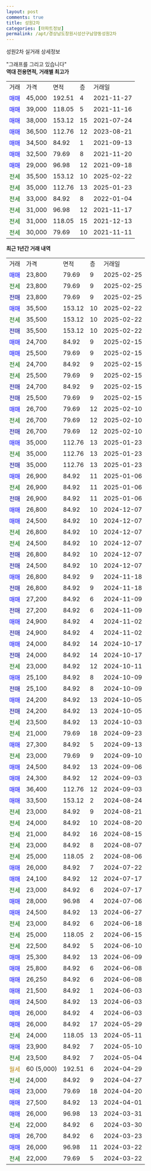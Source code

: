 ```yaml
---
layout: post
comments: true
title: 성원2차
categories: [아파트정보]
permalink: /apt/경상남도창원시성산구남양동성원2차
---
```


성원2차 실거래 상세정보

<script type="text/javascript">
  google.charts.load('current', {'packages':['line', 'corechart']});
  google.charts.setOnLoadCallback(drawChart);

  function drawChart() {
    var data = new google.visualization.DataTable();
    data.addColumn('date', '거래일');
    data.addColumn('number', "매매");
    data.addColumn('number', "전세");
    data.addColumn('number', "전매");

    data.addRows([[new Date(Date.parse("2025-02-25")), 23800, null, null], [new Date(Date.parse("2025-02-25")), null, 23800, null], [new Date(Date.parse("2025-02-25")), null, null, 23800], [new Date(Date.parse("2025-02-22")), 35500, null, null], [new Date(Date.parse("2025-02-22")), null, 35500, null], [new Date(Date.parse("2025-02-22")), null, null, 35500], [new Date(Date.parse("2025-02-15")), 24700, null, null], [new Date(Date.parse("2025-02-15")), 25500, null, null], [new Date(Date.parse("2025-02-15")), null, 24700, null], [new Date(Date.parse("2025-02-15")), null, 25500, null], [new Date(Date.parse("2025-02-15")), null, null, 24700], [new Date(Date.parse("2025-02-15")), null, null, 25500], [new Date(Date.parse("2025-02-10")), 26700, null, null], [new Date(Date.parse("2025-02-10")), null, 26700, null], [new Date(Date.parse("2025-02-10")), null, null, 26700], [new Date(Date.parse("2025-01-23")), 35000, null, null], [new Date(Date.parse("2025-01-23")), null, 35000, null], [new Date(Date.parse("2025-01-23")), null, null, 35000], [new Date(Date.parse("2025-01-06")), 26900, null, null], [new Date(Date.parse("2025-01-06")), null, 26900, null], [new Date(Date.parse("2025-01-06")), null, null, 26900], [new Date(Date.parse("2024-12-07")), 26800, null, null], [new Date(Date.parse("2024-12-07")), 24500, null, null], [new Date(Date.parse("2024-12-07")), null, 26800, null], [new Date(Date.parse("2024-12-07")), null, 24500, null], [new Date(Date.parse("2024-12-07")), null, null, 26800], [new Date(Date.parse("2024-12-07")), null, null, 24500], [new Date(Date.parse("2024-11-18")), 26800, null, null], [new Date(Date.parse("2024-11-18")), null, null, 26800], [new Date(Date.parse("2024-11-09")), 27200, null, null], [new Date(Date.parse("2024-11-09")), null, null, 27200], [new Date(Date.parse("2024-11-02")), 24900, null, null], [new Date(Date.parse("2024-11-02")), null, null, 24900], [new Date(Date.parse("2024-10-17")), 24000, null, null], [new Date(Date.parse("2024-10-17")), null, null, 24000], [new Date(Date.parse("2024-10-11")), null, 23000, null], [new Date(Date.parse("2024-10-09")), 25100, null, null], [new Date(Date.parse("2024-10-09")), null, null, 25100], [new Date(Date.parse("2024-10-05")), 24200, null, null], [new Date(Date.parse("2024-10-05")), null, null, 24200], [new Date(Date.parse("2024-10-03")), null, 23500, null], [new Date(Date.parse("2024-09-23")), null, 21000, null], [new Date(Date.parse("2024-09-13")), 27300, null, null], [new Date(Date.parse("2024-09-10")), null, 23000, null], [new Date(Date.parse("2024-09-06")), 24500, null, null], [new Date(Date.parse("2024-09-03")), 24300, null, null], [new Date(Date.parse("2024-09-03")), 36400, null, null], [new Date(Date.parse("2024-08-24")), 33500, null, null], [new Date(Date.parse("2024-08-21")), null, 23000, null], [new Date(Date.parse("2024-08-20")), null, 24000, null], [new Date(Date.parse("2024-08-15")), null, 21000, null], [new Date(Date.parse("2024-08-07")), null, 23000, null], [new Date(Date.parse("2024-08-06")), null, 25000, null], [new Date(Date.parse("2024-07-22")), 26000, null, null], [new Date(Date.parse("2024-07-17")), 24100, null, null], [new Date(Date.parse("2024-07-17")), null, 23000, null], [new Date(Date.parse("2024-07-06")), 28000, null, null], [new Date(Date.parse("2024-06-27")), 24500, null, null], [new Date(Date.parse("2024-06-18")), null, 23000, null], [new Date(Date.parse("2024-06-15")), null, 25000, null], [new Date(Date.parse("2024-06-10")), null, 22500, null], [new Date(Date.parse("2024-06-09")), 25300, null, null], [new Date(Date.parse("2024-06-08")), 25800, null, null], [new Date(Date.parse("2024-06-08")), 26250, null, null], [new Date(Date.parse("2024-06-03")), 21500, null, null], [new Date(Date.parse("2024-06-03")), 24500, null, null], [new Date(Date.parse("2024-06-03")), 26000, null, null], [new Date(Date.parse("2024-05-29")), 26000, null, null], [new Date(Date.parse("2024-05-11")), null, 24000, null], [new Date(Date.parse("2024-05-10")), 23900, null, null], [new Date(Date.parse("2024-05-04")), null, 23500, null], [new Date(Date.parse("2024-04-29")), null, null, null], [new Date(Date.parse("2024-04-27")), null, 24000, null], [new Date(Date.parse("2024-04-20")), 23000, null, null], [new Date(Date.parse("2024-04-01")), 27500, null, null], [new Date(Date.parse("2024-03-31")), 26000, null, null], [new Date(Date.parse("2024-03-30")), null, 22000, null], [new Date(Date.parse("2024-03-23")), 26700, null, null], [new Date(Date.parse("2024-03-22")), 26000, null, null], [new Date(Date.parse("2024-03-22")), null, 22000, null]]);

    var options = {
      hAxis: {
        format: 'yyyy/MM/dd'
      },    
      lineWidth: 0,
      pointsVisible: true,    
      title: '최근 1년간 유형별 실거래가 분포',
      legend: { position: 'bottom' }
    };

    var formatter = new google.visualization.NumberFormat({pattern:'###,###'} );
    formatter.format(data, 1);
    formatter.format(data, 2);
    
    setTimeout(function() {
        var chart = new google.visualization.LineChart(document.getElementById('columnchart_material'));
        chart.draw(data, (options));
        document.getElementById('loading').style.display = 'none';
    }, 200);
  }
</script>


<div id="loading" style="z-index:20; display: block; margin-left: 0px">"그래프를 그리고 있습니다"</div>
<div id="columnchart_material" style="width: 95%; margin-left: 0px; display: block"></div>
<!-- contents start -->
<b>역대 전용면적, 거래별 최고가</b>
<table class="sortable">
    <tr>
      <td>거래</td>
      <td>가격</td>
      <td>면적</td>
      <td>층</td>
      <td>거래일</td>
    </tr>
        <tr>
          <td><a style="color: blue">매매</a></td>
          <td>45,000</td>
          <td>192.51</td>
          <td>4</td>
          <td>2021-11-27</td>
        </tr>            <tr>
          <td><a style="color: blue">매매</a></td>
          <td>39,000</td>
          <td>118.05</td>
          <td>5</td>
          <td>2021-11-16</td>
        </tr>            <tr>
          <td><a style="color: blue">매매</a></td>
          <td>38,000</td>
          <td>153.12</td>
          <td>15</td>
          <td>2021-07-24</td>
        </tr>            <tr>
          <td><a style="color: blue">매매</a></td>
          <td>36,500</td>
          <td>112.76</td>
          <td>12</td>
          <td>2023-08-21</td>
        </tr>            <tr>
          <td><a style="color: blue">매매</a></td>
          <td>34,500</td>
          <td>84.92</td>
          <td>1</td>
          <td>2021-09-13</td>
        </tr>            <tr>
          <td><a style="color: blue">매매</a></td>
          <td>32,500</td>
          <td>79.69</td>
          <td>8</td>
          <td>2021-11-20</td>
        </tr>            <tr>
          <td><a style="color: blue">매매</a></td>
          <td>29,000</td>
          <td>96.98</td>
          <td>12</td>
          <td>2021-09-18</td>
        </tr>        
        <tr>
              <td><a style="color: darkgreen">전세</a></td>
              <td>35,500</td>
              <td>153.12</td>
              <td>10</td>
              <td>2025-02-22</td>
            </tr>            <tr>
              <td><a style="color: darkgreen">전세</a></td>
              <td>35,000</td>
              <td>112.76</td>
              <td>13</td>
              <td>2025-01-23</td>
            </tr>            <tr>
              <td><a style="color: darkgreen">전세</a></td>
              <td>33,000</td>
              <td>84.92</td>
              <td>8</td>
              <td>2022-01-04</td>
            </tr>            <tr>
              <td><a style="color: darkgreen">전세</a></td>
              <td>31,000</td>
              <td>96.98</td>
              <td>12</td>
              <td>2021-11-17</td>
            </tr>            <tr>
              <td><a style="color: darkgreen">전세</a></td>
              <td>31,000</td>
              <td>118.05</td>
              <td>15</td>
              <td>2021-12-13</td>
            </tr>            <tr>
              <td><a style="color: darkgreen">전세</a></td>
              <td>30,000</td>
              <td>79.69</td>
              <td>10</td>
              <td>2021-11-11</td>
            </tr>        
    
</table>

<b>최근 1년간 거래 내역</b>

<table class="sortable">
    <tr>
      <td>거래</td>
      <td>가격</td>
      <td>면적</td>
      <td>층</td>
      <td>거래일</td>
    </tr>
    <tr>
      <td><a style="color: blue">매매</a></td>
      <td>23,800</td>
      <td>79.69</td>
      <td>9</td>
      <td>2025-02-25</td>
    </tr>          <tr>
      <td><a style="color: darkgreen">전세</a></td>
      <td>23,800</td>
      <td>79.69</td>
      <td>9</td>
      <td>2025-02-25</td>
    </tr>          <tr>
      <td><a style="color: darkblue">전매</a></td>
      <td>23,800</td>
      <td>79.69</td>
      <td>9</td>
      <td>2025-02-25</td>
    </tr>          <tr>
      <td><a style="color: blue">매매</a></td>
      <td>35,500</td>
      <td>153.12</td>
      <td>10</td>
      <td>2025-02-22</td>
    </tr>          <tr>
      <td><a style="color: darkgreen">전세</a></td>
      <td>35,500</td>
      <td>153.12</td>
      <td>10</td>
      <td>2025-02-22</td>
    </tr>          <tr>
      <td><a style="color: darkblue">전매</a></td>
      <td>35,500</td>
      <td>153.12</td>
      <td>10</td>
      <td>2025-02-22</td>
    </tr>          <tr>
      <td><a style="color: blue">매매</a></td>
      <td>24,700</td>
      <td>84.92</td>
      <td>9</td>
      <td>2025-02-15</td>
    </tr>          <tr>
      <td><a style="color: blue">매매</a></td>
      <td>25,500</td>
      <td>79.69</td>
      <td>9</td>
      <td>2025-02-15</td>
    </tr>          <tr>
      <td><a style="color: darkgreen">전세</a></td>
      <td>24,700</td>
      <td>84.92</td>
      <td>9</td>
      <td>2025-02-15</td>
    </tr>          <tr>
      <td><a style="color: darkgreen">전세</a></td>
      <td>25,500</td>
      <td>79.69</td>
      <td>9</td>
      <td>2025-02-15</td>
    </tr>          <tr>
      <td><a style="color: darkblue">전매</a></td>
      <td>24,700</td>
      <td>84.92</td>
      <td>9</td>
      <td>2025-02-15</td>
    </tr>          <tr>
      <td><a style="color: darkblue">전매</a></td>
      <td>25,500</td>
      <td>79.69</td>
      <td>9</td>
      <td>2025-02-15</td>
    </tr>          <tr>
      <td><a style="color: blue">매매</a></td>
      <td>26,700</td>
      <td>79.69</td>
      <td>12</td>
      <td>2025-02-10</td>
    </tr>          <tr>
      <td><a style="color: darkgreen">전세</a></td>
      <td>26,700</td>
      <td>79.69</td>
      <td>12</td>
      <td>2025-02-10</td>
    </tr>          <tr>
      <td><a style="color: darkblue">전매</a></td>
      <td>26,700</td>
      <td>79.69</td>
      <td>12</td>
      <td>2025-02-10</td>
    </tr>          <tr>
      <td><a style="color: blue">매매</a></td>
      <td>35,000</td>
      <td>112.76</td>
      <td>13</td>
      <td>2025-01-23</td>
    </tr>          <tr>
      <td><a style="color: darkgreen">전세</a></td>
      <td>35,000</td>
      <td>112.76</td>
      <td>13</td>
      <td>2025-01-23</td>
    </tr>          <tr>
      <td><a style="color: darkblue">전매</a></td>
      <td>35,000</td>
      <td>112.76</td>
      <td>13</td>
      <td>2025-01-23</td>
    </tr>          <tr>
      <td><a style="color: blue">매매</a></td>
      <td>26,900</td>
      <td>84.92</td>
      <td>11</td>
      <td>2025-01-06</td>
    </tr>          <tr>
      <td><a style="color: darkgreen">전세</a></td>
      <td>26,900</td>
      <td>84.92</td>
      <td>11</td>
      <td>2025-01-06</td>
    </tr>          <tr>
      <td><a style="color: darkblue">전매</a></td>
      <td>26,900</td>
      <td>84.92</td>
      <td>11</td>
      <td>2025-01-06</td>
    </tr>          <tr>
      <td><a style="color: blue">매매</a></td>
      <td>26,800</td>
      <td>84.92</td>
      <td>10</td>
      <td>2024-12-07</td>
    </tr>          <tr>
      <td><a style="color: blue">매매</a></td>
      <td>24,500</td>
      <td>84.92</td>
      <td>10</td>
      <td>2024-12-07</td>
    </tr>          <tr>
      <td><a style="color: darkgreen">전세</a></td>
      <td>26,800</td>
      <td>84.92</td>
      <td>10</td>
      <td>2024-12-07</td>
    </tr>          <tr>
      <td><a style="color: darkgreen">전세</a></td>
      <td>24,500</td>
      <td>84.92</td>
      <td>10</td>
      <td>2024-12-07</td>
    </tr>          <tr>
      <td><a style="color: darkblue">전매</a></td>
      <td>26,800</td>
      <td>84.92</td>
      <td>10</td>
      <td>2024-12-07</td>
    </tr>          <tr>
      <td><a style="color: darkblue">전매</a></td>
      <td>24,500</td>
      <td>84.92</td>
      <td>10</td>
      <td>2024-12-07</td>
    </tr>          <tr>
      <td><a style="color: blue">매매</a></td>
      <td>26,800</td>
      <td>84.92</td>
      <td>9</td>
      <td>2024-11-18</td>
    </tr>          <tr>
      <td><a style="color: darkblue">전매</a></td>
      <td>26,800</td>
      <td>84.92</td>
      <td>9</td>
      <td>2024-11-18</td>
    </tr>          <tr>
      <td><a style="color: blue">매매</a></td>
      <td>27,200</td>
      <td>84.92</td>
      <td>6</td>
      <td>2024-11-09</td>
    </tr>          <tr>
      <td><a style="color: darkblue">전매</a></td>
      <td>27,200</td>
      <td>84.92</td>
      <td>6</td>
      <td>2024-11-09</td>
    </tr>          <tr>
      <td><a style="color: blue">매매</a></td>
      <td>24,900</td>
      <td>84.92</td>
      <td>4</td>
      <td>2024-11-02</td>
    </tr>          <tr>
      <td><a style="color: darkblue">전매</a></td>
      <td>24,900</td>
      <td>84.92</td>
      <td>4</td>
      <td>2024-11-02</td>
    </tr>          <tr>
      <td><a style="color: blue">매매</a></td>
      <td>24,000</td>
      <td>84.92</td>
      <td>14</td>
      <td>2024-10-17</td>
    </tr>          <tr>
      <td><a style="color: darkblue">전매</a></td>
      <td>24,000</td>
      <td>84.92</td>
      <td>14</td>
      <td>2024-10-17</td>
    </tr>          <tr>
      <td><a style="color: darkgreen">전세</a></td>
      <td>23,000</td>
      <td>84.92</td>
      <td>12</td>
      <td>2024-10-11</td>
    </tr>          <tr>
      <td><a style="color: blue">매매</a></td>
      <td>25,100</td>
      <td>84.92</td>
      <td>8</td>
      <td>2024-10-09</td>
    </tr>          <tr>
      <td><a style="color: darkblue">전매</a></td>
      <td>25,100</td>
      <td>84.92</td>
      <td>8</td>
      <td>2024-10-09</td>
    </tr>          <tr>
      <td><a style="color: blue">매매</a></td>
      <td>24,200</td>
      <td>84.92</td>
      <td>13</td>
      <td>2024-10-05</td>
    </tr>          <tr>
      <td><a style="color: darkblue">전매</a></td>
      <td>24,200</td>
      <td>84.92</td>
      <td>13</td>
      <td>2024-10-05</td>
    </tr>          <tr>
      <td><a style="color: darkgreen">전세</a></td>
      <td>23,500</td>
      <td>84.92</td>
      <td>13</td>
      <td>2024-10-03</td>
    </tr>          <tr>
      <td><a style="color: darkgreen">전세</a></td>
      <td>21,000</td>
      <td>79.69</td>
      <td>18</td>
      <td>2024-09-23</td>
    </tr>          <tr>
      <td><a style="color: blue">매매</a></td>
      <td>27,300</td>
      <td>84.92</td>
      <td>5</td>
      <td>2024-09-13</td>
    </tr>          <tr>
      <td><a style="color: darkgreen">전세</a></td>
      <td>23,000</td>
      <td>79.69</td>
      <td>9</td>
      <td>2024-09-10</td>
    </tr>          <tr>
      <td><a style="color: blue">매매</a></td>
      <td>24,500</td>
      <td>84.92</td>
      <td>13</td>
      <td>2024-09-06</td>
    </tr>          <tr>
      <td><a style="color: blue">매매</a></td>
      <td>24,300</td>
      <td>84.92</td>
      <td>12</td>
      <td>2024-09-03</td>
    </tr>          <tr>
      <td><a style="color: blue">매매</a></td>
      <td>36,400</td>
      <td>112.76</td>
      <td>12</td>
      <td>2024-09-03</td>
    </tr>          <tr>
      <td><a style="color: blue">매매</a></td>
      <td>33,500</td>
      <td>153.12</td>
      <td>2</td>
      <td>2024-08-24</td>
    </tr>          <tr>
      <td><a style="color: darkgreen">전세</a></td>
      <td>23,000</td>
      <td>84.92</td>
      <td>9</td>
      <td>2024-08-21</td>
    </tr>          <tr>
      <td><a style="color: darkgreen">전세</a></td>
      <td>24,000</td>
      <td>84.92</td>
      <td>10</td>
      <td>2024-08-20</td>
    </tr>          <tr>
      <td><a style="color: darkgreen">전세</a></td>
      <td>21,000</td>
      <td>84.92</td>
      <td>16</td>
      <td>2024-08-15</td>
    </tr>          <tr>
      <td><a style="color: darkgreen">전세</a></td>
      <td>23,000</td>
      <td>84.92</td>
      <td>8</td>
      <td>2024-08-07</td>
    </tr>          <tr>
      <td><a style="color: darkgreen">전세</a></td>
      <td>25,000</td>
      <td>118.05</td>
      <td>2</td>
      <td>2024-08-06</td>
    </tr>          <tr>
      <td><a style="color: blue">매매</a></td>
      <td>26,000</td>
      <td>84.92</td>
      <td>7</td>
      <td>2024-07-22</td>
    </tr>          <tr>
      <td><a style="color: blue">매매</a></td>
      <td>24,100</td>
      <td>84.92</td>
      <td>12</td>
      <td>2024-07-17</td>
    </tr>          <tr>
      <td><a style="color: darkgreen">전세</a></td>
      <td>23,000</td>
      <td>84.92</td>
      <td>6</td>
      <td>2024-07-17</td>
    </tr>          <tr>
      <td><a style="color: blue">매매</a></td>
      <td>28,000</td>
      <td>96.98</td>
      <td>4</td>
      <td>2024-07-06</td>
    </tr>          <tr>
      <td><a style="color: blue">매매</a></td>
      <td>24,500</td>
      <td>84.92</td>
      <td>13</td>
      <td>2024-06-27</td>
    </tr>          <tr>
      <td><a style="color: darkgreen">전세</a></td>
      <td>23,000</td>
      <td>84.92</td>
      <td>6</td>
      <td>2024-06-18</td>
    </tr>          <tr>
      <td><a style="color: darkgreen">전세</a></td>
      <td>25,000</td>
      <td>118.05</td>
      <td>2</td>
      <td>2024-06-15</td>
    </tr>          <tr>
      <td><a style="color: darkgreen">전세</a></td>
      <td>22,500</td>
      <td>84.92</td>
      <td>5</td>
      <td>2024-06-10</td>
    </tr>          <tr>
      <td><a style="color: blue">매매</a></td>
      <td>25,300</td>
      <td>84.92</td>
      <td>13</td>
      <td>2024-06-09</td>
    </tr>          <tr>
      <td><a style="color: blue">매매</a></td>
      <td>25,800</td>
      <td>84.92</td>
      <td>6</td>
      <td>2024-06-08</td>
    </tr>          <tr>
      <td><a style="color: blue">매매</a></td>
      <td>26,250</td>
      <td>84.92</td>
      <td>6</td>
      <td>2024-06-08</td>
    </tr>          <tr>
      <td><a style="color: blue">매매</a></td>
      <td>21,500</td>
      <td>84.92</td>
      <td>1</td>
      <td>2024-06-03</td>
    </tr>          <tr>
      <td><a style="color: blue">매매</a></td>
      <td>24,500</td>
      <td>84.92</td>
      <td>13</td>
      <td>2024-06-03</td>
    </tr>          <tr>
      <td><a style="color: blue">매매</a></td>
      <td>26,000</td>
      <td>84.92</td>
      <td>4</td>
      <td>2024-06-03</td>
    </tr>          <tr>
      <td><a style="color: blue">매매</a></td>
      <td>26,000</td>
      <td>84.92</td>
      <td>17</td>
      <td>2024-05-29</td>
    </tr>          <tr>
      <td><a style="color: darkgreen">전세</a></td>
      <td>24,000</td>
      <td>118.05</td>
      <td>13</td>
      <td>2024-05-11</td>
    </tr>          <tr>
      <td><a style="color: blue">매매</a></td>
      <td>23,900</td>
      <td>84.92</td>
      <td>7</td>
      <td>2024-05-10</td>
    </tr>          <tr>
      <td><a style="color: darkgreen">전세</a></td>
      <td>23,500</td>
      <td>84.92</td>
      <td>7</td>
      <td>2024-05-04</td>
    </tr>          <tr>
      <td><a style="color: darkgoldenrod">월세</a></td>
      <td>60 (5,000)</td>
      <td>192.51</td>
      <td>6</td>
      <td>2024-04-29</td>
    </tr>          <tr>
      <td><a style="color: darkgreen">전세</a></td>
      <td>24,000</td>
      <td>84.92</td>
      <td>9</td>
      <td>2024-04-27</td>
    </tr>          <tr>
      <td><a style="color: blue">매매</a></td>
      <td>23,000</td>
      <td>79.69</td>
      <td>18</td>
      <td>2024-04-20</td>
    </tr>          <tr>
      <td><a style="color: blue">매매</a></td>
      <td>27,500</td>
      <td>84.92</td>
      <td>13</td>
      <td>2024-04-01</td>
    </tr>          <tr>
      <td><a style="color: blue">매매</a></td>
      <td>26,000</td>
      <td>96.98</td>
      <td>13</td>
      <td>2024-03-31</td>
    </tr>          <tr>
      <td><a style="color: darkgreen">전세</a></td>
      <td>22,000</td>
      <td>84.92</td>
      <td>6</td>
      <td>2024-03-30</td>
    </tr>          <tr>
      <td><a style="color: blue">매매</a></td>
      <td>26,700</td>
      <td>84.92</td>
      <td>6</td>
      <td>2024-03-23</td>
    </tr>          <tr>
      <td><a style="color: blue">매매</a></td>
      <td>26,000</td>
      <td>96.98</td>
      <td>11</td>
      <td>2024-03-22</td>
    </tr>          <tr>
      <td><a style="color: darkgreen">전세</a></td>
      <td>22,000</td>
      <td>79.69</td>
      <td>5</td>
      <td>2024-03-22</td>
    </tr>      </table>
<!-- contents end -->    

